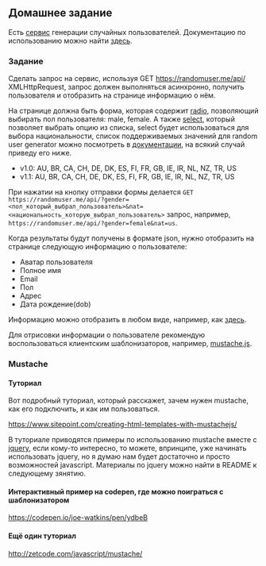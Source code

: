 ## Домашнее задание

Есть [сервис](https://randomuser.me/) генерации случайных пользователей. Документацию по использованию можно найти [здесь](https://randomuser.me/documentation#howto).

### Задание

Сделать запрос на сервис, используя GET https://randomuser.me/api/ XMLHttpRequest, запрос должен выполняться асинхронно,
получить пользователя и отобразить на странице информацию о нём.

На странице должна быть форма, которая содержит [radio](http://htmlbook.ru/samhtml5/formy/pereklyuchateli), позволяющий выбирать пол пользователя: male, female.
А также [select](http://htmlbook.ru/html/select), который позволяет выбрать опцию из списка, select будет использоваться для выбора национальности, список поддерживаемых значений для random user generator можно посмотреть в [документации](https://randomuser.me/documentation#howto),
на всякий случай приведу его ниже.

* v1.0: AU, BR, CA, CH, DE, DK, ES, FI, FR, GB, IE, IR, NL, NZ, TR, US
* v1.1: AU, BR, CA, CH, DE, DK, ES, FI, FR, GB, IE, IR, NL, NZ, TR, US

При нажатии на кнопку отправки формы делается `GET` `https://randomuser.me/api/?gender=<пол_который_выбрал_пользователь>&nat=<национальность_которую_выбрал_пользователь>` запрос,
например, `https://randomuser.me/api/?gender=female&nat=us`.

Когда результаты будут получены в формате json, нужно отобразить на странице следующую информацию о пользователе:

* Аватар пользователя
* Полное имя
* Email
* Пол
* Адрес
* Дата рождение(dob)

Информацию можно отобразить в любом виде, например, как [здесь](https://bootsnipp.com/snippets/featured/user-profile-widget).

Для отрисовки информации о пользователе рекомендую воспользоваться клиентским шаблонизаторов, например, [mustache.js](https://github.com/janl/mustache.js).

### Mustache

#### Туториал

Вот подробный туториал, который расскажет, зачем нужен mustache, как его подключить, и как им пользоваться.

https://www.sitepoint.com/creating-html-templates-with-mustachejs/

В туториале приводятся примеры по использованию mustache вместе с [jquery](https://jquery.com/), если кому-то интересно, то можете, впринципе, уже начинать использовать jquery,
но я думаю нам будет достаточно и просто возможностей javascript. Материалы по jquery можно найти в README к следующему зянятию.

#### Интерактивный пример на codepen, где можно поиграться с шаблонизатором

https://codepen.io/joe-watkins/pen/ydbeB

#### Ещё один туториал

http://zetcode.com/javascript/mustache/


 
